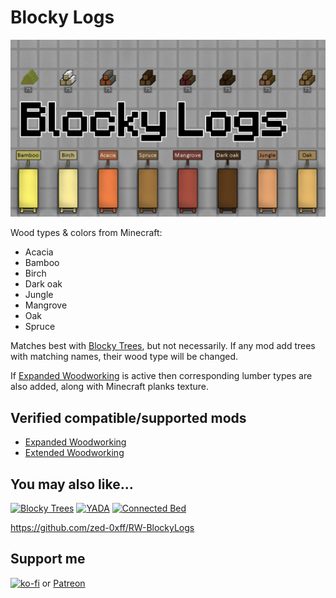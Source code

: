 # Blocky Logs
[![Blocky Logs](About/Preview.png)](https://steamcommunity.com/sharedfiles/filedetails/?id=2986960956)

Wood types & colors from Minecraft:
- Acacia
- Bamboo
- Birch
- Dark oak
- Jungle
- Mangrove
- Oak
- Spruce

Matches best with [Blocky Trees](https://steamcommunity.com/sharedfiles/filedetails/?id=2983608933), but not necessarily.
If any mod add trees with matching names, their wood type will be changed.

If [Expanded Woodworking](https://steamcommunity.com/sharedfiles/filedetails/?id=2882494600) is active then corresponding lumber types are also added, along with Minecraft planks texture.

## Verified compatible/supported mods

- [Expanded Woodworking](https://steamcommunity.com/sharedfiles/filedetails/?id=2882494600)
- [Extended Woodworking](https://steamcommunity.com/sharedfiles/filedetails/?id=836912371)

## You may also like...

[![Blocky Trees](https://steamuserimages-a.akamaihd.net/ugc/2023851270025376422/A564E01BE53E5BA1D902942FD8C963E30746045F/?imw=268&imh=151&ima=fit&impolicy=Letterbox)](https://steamcommunity.com/sharedfiles/filedetails/?id=2983608933)
[![YADA](https://steamuserimages-a.akamaihd.net/ugc/2031731300519719867/4E551B5E8A5F51182BD2D8830C7E9E180D0634BC/?imw=268&imh=151&ima=fit&impolicy=Letterbox)](https://steamcommunity.com/sharedfiles/filedetails/?id=2971543841)
[![Connected Bed](https://steamuserimages-a.akamaihd.net/ugc/2021600103453281640/0C8EAD4C7310BE2C526EE86BBA7AA4E71B3527C2/?imw=268&imh=151&ima=fit&impolicy=Letterbox)](https://steamcommunity.com/sharedfiles/filedetails/?id=2957904090)

https://github.com/zed-0xff/RW-BlockyLogs

## Support me

[![ko-fi](https://i.imgur.com/Utx6OIH.png)](https://ko-fi.com/K3K81Z3W5) or [Patreon](https://www.patreon.com/zed_0xff)
